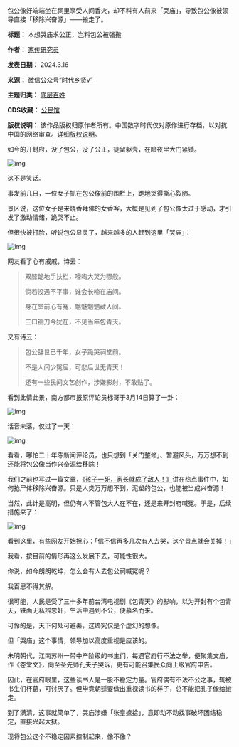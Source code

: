 包公像好端端坐在祠里享受人间香火，却不料有人前来「哭庙」，导致包公像被领导直接「移除兴奋源」——搬走了。




**标题：** 本想哭庙求公正，岂料包公被强搬  

**作者：** [家传研究员](https://chinadigitaltimes.net/space/家传研究员)  

**发表日期：** 2024.3.16  

**来源：** [微信公众号“时代乡贤v”](https://chinadigitaltimes.net/web/20240316173727/https://mp.weixin.qq.com/s?__biz=Mzg3MTkyNzEyNg==&mid=2247486871&idx=1&sn=7649bb1259d7911a338fd656c7840dd6&chksm=cef651aef981d8b872fe1fe547c7d61a3d038bd08fb39b0658f71792d188db763487e08d4fda&poc_token=HP_W9WWjjR8V9De1ycYu9jqnlFdVYApNlcS9YAUj)  

**主题归类：** [底层百姓](https://chinadigitaltimes.net/space/底层百姓)  

**CDS收藏：** [公民馆](https://chinadigitaltimes.net/space/%E5%85%AC%E6%B0%91%E9%A6%86)  

**版权说明：** 该作品版权归原作者所有。中国数字时代仅对原作进行存档，以对抗中国的网络审查。[详细版权说明](https://chinadigitaltimes.net/chinese/copyright)。


如今的开封府，没了包公，没了公正，徒留躯壳，在暗夜里大门紧锁。


![img](https://chinadigitaltimes.net/chinese/files/2024/03/post-705992-65f5d94799ae8.)


这不是笑话。


事发前几日，一位女子抓在包公像前的围栏上，跪地哭得撕心裂肺。


景区说，这位女子是来烧香拜佛的女香客，大概是见到了包公像太过于感动，才引发了激动情绪，跪哭不止。


但很快被打脸，听说包公显灵了，越来越多的人赶到这里「哭庙」：


![img](https://chinadigitaltimes.net/chinese/files/2024/03/post-705992-65f5d947bc3ea.)


网友看了心有戚戚，诗云：



> 
> 双膝跪地手扶栏，嚎啕大哭为哪般。
> 
> 
> 倘若没遇不平事，谁会长啼在庙间。
> 
> 
> 身在堂前心有冤，魑魅魍魉藏人间。
> 
> 
> 三口铡刀今犹在，不见当年包青天。
> 
> 
> 


又有诗云：



> 
> 包公辞世已千年，女子跪哭祠堂前。
> 
> 
> 不是人间少冤屈，可悲后世无青天！
> 
> 
> 还有一些民间文艺创作，涉嫌影射，不敢贴了。
> 
> 
> 


看到此情此景，南方都市报原评论员标哥于3月14日算了一卦：


![img](https://chinadigitaltimes.net/chinese/files/2024/03/post-705992-65f5d947d47a2.png)


话音未落，仅过了一天：


![img](https://chinadigitaltimes.net/chinese/files/2024/03/post-705992-65f5d947eb264.)


看看，哪怕二十年陈新闻评论员，也只想到「关门整修」、暂避风头，万万想不到还能将包公像当作兴奋源给移除！


我们之前也写过一篇文章，[《孩子一死，家长就成了敌人！》](https://chinadigitaltimes.net/chinese/698643.html "《孩子一死，家长就成了敌人！》")讲在热点事件中，如何抢尸体移除兴奋源。只是人类万万想不到，泥塑的包公，也能被当成兴奋源！


当然，此计是高明，但仍有人不管包大人在不在，还是来开封府喊冤。于是，后续措施来了：


![img](https://chinadigitaltimes.net/chinese/files/2024/03/post-705992-65f5d94810fcf.)


看到这里，有些网友开始担心：「信不信再多几次有人去哭，这个景点就会关掉！」


我看，按目前的情形再这么发展下去，可能性很大。


你说，如今朗朗乾坤，怎么会有人去包公祠喊冤呢？


我百思不得其解。


很可能，人民是受了三十多年前台湾电视剧《包青天》的影响，以为开封有个包青天，铁面无私辨忠奸，生活中遇到不公，便慕名而来。


可怜的是，天下何处可避秦，这终究仅是个虚幻的想像。


但「哭庙」这个事情，领导加以高度重视是应该的。


朱明朝代，江南苏州一带中产阶级的书生们，每遇官府行不法之举，便聚集文庙，作《卷堂文》，向至圣先师孔夫子哭诉，更有可能召集民众向上级官府申告。


因此，在官府眼里，这些读书人是一股不稳定力量。官府偶有不法不公之事，辄被书生们杯葛，可讨厌了。但毕竟朝廷要做出重视读书的样子，总不能把孔子像给搬走。


到了满清，这事就简单了，哭庙涉嫌「张皇摭拾」，意即动不动找事破坏团结稳定，直接兴起大狱。


现将包公这个不稳定因素控制起来，像不像？

